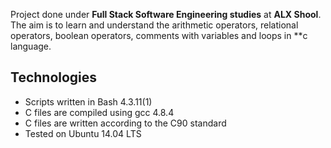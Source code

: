 Project done under **Full Stack Software Engineering studies** at **ALX Shool**. The aim is to learn and understand the arithmetic operators, relational operators, boolean operators, comments with variables and loops in **c language.

## Technologies
* Scripts written in Bash 4.3.11(1)
* C files are compiled using gcc 4.8.4
* C files are written according to the C90 standard
* Tested on Ubuntu 14.04 LTS
